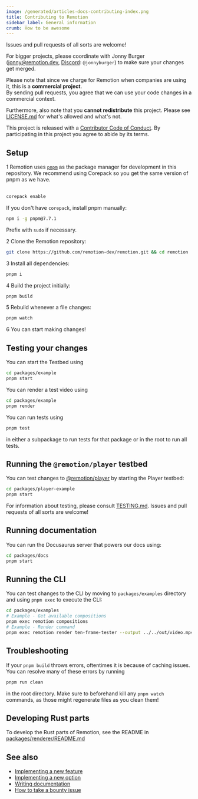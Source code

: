 ```yaml
---
image: /generated/articles-docs-contributing-index.png
title: Contributing to Remotion
sidebar_label: General information
crumb: How to be awesome
---
```


Issues and pull requests of all sorts are welcome!

For bigger projects, please coordinate with Jonny Burger (<a href="mailto:jonny@remotion.dev">jonny@remotion.dev</a>, <a href="https://remotion.dev/discord">Discord</a>: <code>@jonnyburger</code>) to make sure your changes get merged.

Please note that since we charge for Remotion when companies are using it, this is a **commercial project**.  
By sending pull requests, you agree that we can use your code changes in a commercial context.

Furthermore, also note that you **cannot redistribute** this project. Please see [LICENSE.md](https://remotion.dev/license) for what's allowed and what's not.

This project is released with a [Contributor Code of Conduct](https://remotion.dev/coc). By participating in this project you agree to abide by its terms.

## Setup

<Step>1</Step> Remotion uses <a href="https://pnpm.io/"><code>pnpm</code></a> as the package manager for development in this repository. We recommend using Corepack so you get the same version of pnpm as we have. <br/><br/>

```sh
corepack enable
```

If you don't have `corepack`, install pnpm manually:

```sh
npm i -g pnpm@7.7.1
```

Prefix with `sudo` if necessary.

<Step>2</Step> Clone the Remotion repository:<br/>

```sh
git clone https://github.com/remotion-dev/remotion.git && cd remotion
```

<Step>3</Step> Install all dependencies:<br/>

```sh
pnpm i
```

<Step>4</Step> Build the project initially:<br/>

```sh
pnpm build
```

<Step>5</Step> Rebuild whenever a file changes:

```sh
pnpm watch
```

<Step>6</Step> You can start making changes!

## Testing your changes

You can start the Testbed using

```sh
cd packages/example
pnpm start
```

You can render a test video using

```sh
cd packages/example
pnpm render
```

You can run tests using

```sh
pnpm test
```

in either a subpackage to run tests for that package or in the root to run all tests.

## Running the `@remotion/player` testbed

You can test changes to [@remotion/player](https://remotion.dev/docs/player) by starting the Player testbed:

```sh
cd packages/player-example
pnpm start
```

For information about testing, please consult [TESTING.md](https://github.com/remotion-dev/remotion/blob/main/TESTING.md). Issues and pull requests of all sorts are welcome!

## Running documentation

You can run the Docusaurus server that powers our docs using:

```sh
cd packages/docs
pnpm start
```

## Running the CLI

You can test changes to the CLI by moving to `packages/examples` directory and using `pnpm exec` to execute the CLI:

```sh
cd packages/examples
# Example - Get available compositions
pnpm exec remotion compositions
# Example - Render command
pnpm exec remotion render ten-frame-tester --output ../../out/video.mp4
```

## Troubleshooting

If your `pnpm build` throws errors, oftentimes it is because of caching issues. You can resolve many of these errors by running

```ts
pnpm run clean
```

in the root directory. Make sure to beforehand kill any `pnpm watch` commands, as those might regenerate files as you clean them!

## Developing Rust parts

To develop the Rust parts of Remotion, see the README in [packages/renderer/README.md](https://github.com/remotion-dev/remotion/blob/main/packages/renderer/README.md)

## See also

- [Implementing a new feature](/docs/contributing/feature)
- [Implementing a new option](/docs/contributing/option)
- [Writing documentation](/docs/contributing/docs)
- [How to take a bounty issue](/docs/contributing/bounty)
